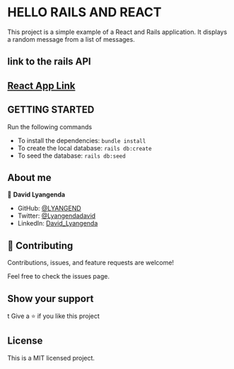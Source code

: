 # HELLO RAILS AND REACT

This project is a simple example of a React and Rails application. It displays a random message from a list of messages.

## link to the rails API
## [React App Link](https://github.com/LYANGEND/hello-react-front-end)

## GETTING STARTED

Run the following commands

- To install the dependencies: `bundle install`
- To create the local database: `rails db:create`
- To seed the database: `rails db:seed`


## About me

👤 **David Lyangenda**

- GitHub: [@LYANGEND](https://github.com/LYANGEND)
- Twitter: [@Lyangendadavid](https://twitter.com/david_lyangenda)
- LinkedIn: [David_Lyangenda](https://www.linkedin.com/in/davidlyangenda/)

## 🤝 Contributing

Contributions, issues, and feature requests are welcome!

Feel free to check the issues page.

## Show your support
t
Give a ⭐️ if you like this project

## License

This is a MIT licensed project.
